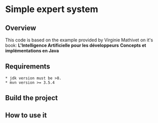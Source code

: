 

# Simple expert system

## Overview
This code is based on the example provided by Virginie Mathivet on it's book:
__L'Intelligence Artificielle pour les développeurs__
__Concepts et implémentations en Java__


## Requirements

    * jdk version must be >8.
    * mvn version >= 3.5.4

## Build the project


## How to use it


 
 
